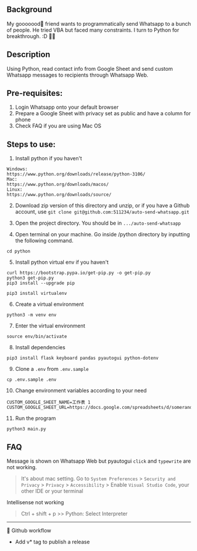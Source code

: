 ## Background

My gooooood🐷 friend wants to programmatically send Whatsapp to a bunch of people. He tried VBA but faced many constraints. I turn to Python for breakthrough. :D 🐷🍄

## Description
Using Python, read contact info from Google Sheet and send custom Whatsapp messages to recipients through Whatsapp Web.

## Pre-requisites:
1. Login Whatsapp onto your default browser
2. Prepare a Google Sheet with privacy set as public and have a column for phone
3. Check FAQ if you are using Mac OS

## Steps to use:

1. Install python if you haven't

```
Windows:
https://www.python.org/downloads/release/python-3106/
Mac:
https://www.python.org/downloads/macos/
Linux:
https://www.python.org/downloads/source/
```

2. Download zip version of this directory and unzip, or if you have a Github account, use `git clone git@github.com:511234/auto-send-whatsapp.git`

3. Open the project directory. You should be in `.../auto-send-whatsapp`

4. Open terminal on your machine. Go inside /python directory by inputting the following command.

```
cd python
```

5. Install python virtual env if you haven't

```
curl https://bootstrap.pypa.io/get-pip.py -o get-pip.py
python3 get-pip.py
pip3 install --upgrade pip

pip3 install virtualenv
```

6. Create a virtual environment
```
python3 -m venv env
```

7. Enter the virtual environment
```
source env/bin/activate
```

8. Install dependencies
```
pip3 install flask keyboard pandas pyautogui python-dotenv
```

9. Clone a `.env` from `.env.sample`
```
cp .env.sample .env
```

10. Change environment variables according to your need
```
CUSTOM_GOOGLE_SHEET_NAME=工作表 1
CUSTOM_GOOGLE_SHEET_URL=https://docs.google.com/spreadsheets/d/somerandomnumberstring/edit#gid=0
```

11. Run the program
```
python3 main.py
```

## FAQ

Message is shown on Whatsapp Web but pyautogui `click` and `typewrite` are not working.

> It's about mac setting. Go to `System Preferences` > `Security and Privacy` > `Privacy` > `Accessibility` > Enable `Visual Studio Code`, your other IDE or your terminal

Intellisense not working
> Ctrl + shift + p >> Python: Select Interpreter

-------------------------

🦔 Github workflow

- Add v* tag to publish a release